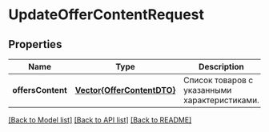# UpdateOfferContentRequest


## Properties
Name | Type | Description | Notes
------------ | ------------- | ------------- | -------------
**offersContent** | [**Vector{OfferContentDTO}**](OfferContentDTO.md) | Список товаров с указанными характеристиками. | [default to nothing]


[[Back to Model list]](../README.md#models) [[Back to API list]](../README.md#api-endpoints) [[Back to README]](../README.md)


